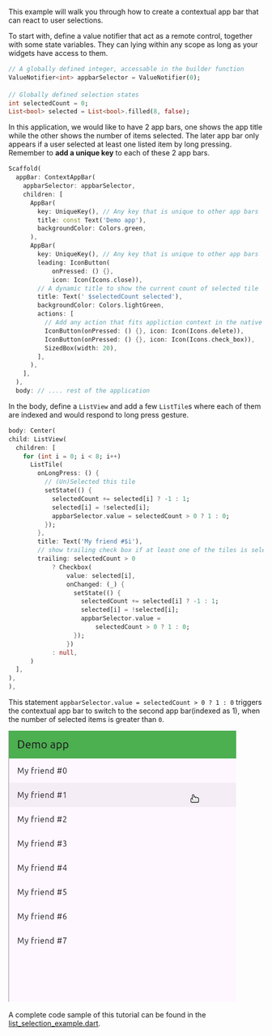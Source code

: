 This example will walk you through how to create a contextual app bar that can react to user selections.

To start with, define a value notifier that act as a remote control, together with some state variables. They can lying within any scope as long as your widgets have access to them.

```dart
// A globally defined integer, accessable in the builder function
ValueNotifier<int> appbarSelector = ValueNotifier(0);

// Globally defined selection states
int selectedCount = 0;
List<bool> selected = List<bool>.filled(8, false);
```

In this application, we would like to have 2 app bars, one shows the app title while the other shows the number of items selected. The later app bar only appears if a user selected at least one listed item by long pressing. Remember to **add a unique key** to each of these 2 app bars.

```dart
Scaffold(
  appBar: ContextAppBar(
    appbarSelector: appbarSelector,
    children: [
      AppBar(
        key: UniqueKey(), // Any key that is unique to other app bars
        title: const Text('Demo app'),
        backgroundColor: Colors.green,
      ),
      AppBar(
        key: UniqueKey(), // Any key that is unique to other app bars
        leading: IconButton(
            onPressed: () {},
            icon: Icon(Icons.close)),
        // A dynamic title to show the current count of selected tile
        title: Text(' $selectedCount selected'),
        backgroundColor: Colors.lightGreen,
        actions: [
          // Add any action that fits appliction context in the native way
          IconButton(onPressed: () {}, icon: Icon(Icons.delete)),
          IconButton(onPressed: () {}, icon: Icon(Icons.check_box)),
          SizedBox(width: 20),
        ],
      ),
    ],
  ),
  body: // .... rest of the application
```

In the body, define a `ListView` and add a few `ListTile`s where each of them are indexed and would respond to long press gesture.

```dart
body: Center(
child: ListView(
  children: [
    for (int i = 0; i < 8; i++)
      ListTile(
        onLongPress: () {
          // (Un)Selected this tile
          setState(() {
            selectedCount += selected[i] ? -1 : 1;
            selected[i] = !selected[i];
            appbarSelector.value = selectedCount > 0 ? 1 : 0;
          });
        },
        title: Text('My friend #$i'),
        // show trailing check box if at least one of the tiles is selected
        trailing: selectedCount > 0
            ? Checkbox(
                value: selected[i],
                onChanged: (_) {
                  setState(() {
                    selectedCount += selected[i] ? -1 : 1;
                    selected[i] = !selected[i];
                    appbarSelector.value =
                        selectedCount > 0 ? 1 : 0;
                  });
                })
            : null,
      )
  ],
),
),
```

This statement `appbarSelector.value = selectedCount > 0 ? 1 : 0` triggers the contextual app bar to switch to the second app bar(indexed as 1), when the number of selected items is greater than `0`.

![select listed item demo](https://github.com/wahahachan/context_app_bar/blob/main/example/example_gifs/list_selection_demo.gif?raw=true)

A complete code sample of this tutorial can be found in the [list_selection_example.dart](https://github.com/wahahachan/context_app_bar/blob/main/example/lib/list_selection_example.dart).

